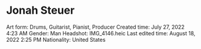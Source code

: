 # Jonah Steuer

Art form: Drums, Guitarist, Pianist, Producer
Created time: July 27, 2022 4:23 AM
Gender: Man
Headshot: IMG_4146.heic
Last edited time: August 18, 2022 2:25 PM
Nationality: United States